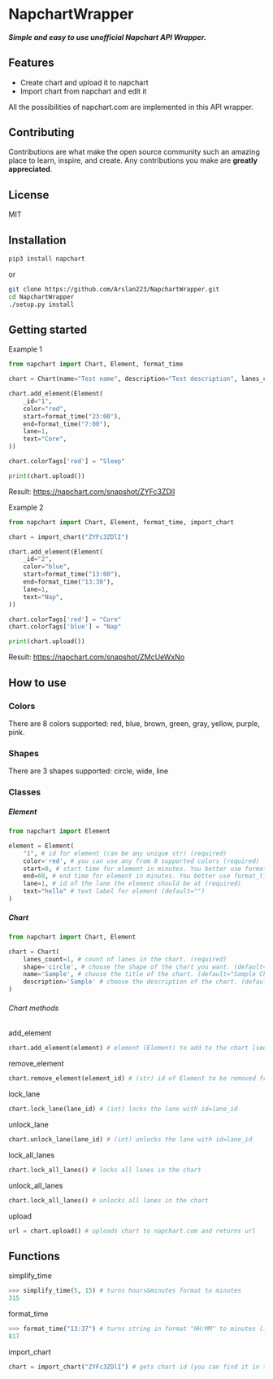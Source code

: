 # NapchartWrapper
#### _Simple and easy to use unofficial Napchart API Wrapper._

## Features

- Create chart and upload it to napchart
- Import chart from napchart and edit it

All the possibilities of napchart.com are implemented in this API wrapper.

## Contributing
Contributions are what make the open source community such an amazing place to learn, inspire, and create. Any contributions you make are **greatly appreciated**.

## License

MIT

## Installation
```sh
pip3 install napchart
```
or
```sh
git clone https://github.com/Arslan223/NapchartWrapper.git
cd NapchartWrapper
./setup.py install
```

## Getting started
Example 1
```python
from napchart import Chart, Element, format_time

chart = Chart(name="Test name", description="Test description", lanes_count=1)

chart.add_element(Element(
    _id="1",
    color="red",
    start=format_time("23:00"),
    end=format_time("7:00"),
    lane=1,
    text="Core",
))

chart.colorTags['red'] = "Sleep"

print(chart.upload())
```
Result: https://napchart.com/snapshot/ZYFc3ZDlI

Example 2
```python
from napchart import Chart, Element, format_time, import_chart

chart = import_chart("ZYFc3ZDlI")

chart.add_element(Element(
    _id="2",
    color="blue",
    start=format_time("13:00"),
    end=format_time("13:30"),
    lane=1,
    text="Nap",
))

chart.colorTags['red'] = "Core"
chart.colorTags['blue'] = "Nap"

print(chart.upload())
```
Result: https://napchart.com/snapshot/ZMcUeWxNo
## How to use
### Colors
There are 8 colors supported: red, blue, brown, green, gray, yellow, purple, pink.

### Shapes
There are 3 shapes supported: circle, wide, line

### Classes
##### Element
```python
from napchart import Element

element = Element(
    "1", # id for element (can be any unique str) (required)
    color='red', # you can use any from 8 supported colors (required)
    start=0, # start time for element in minutes. You better use format_time("HH:MM") (required)
    end=60, # end time for element in minutes. You better use format_time("HH:MM") (required)
    lane=1, # id of the lane the element should be at (required)
    text="hello" # text label for element (default="")
)
```

##### Chart
```python
from napchart import Chart, Element

chart = Chart(
    lanes_count=1, # count of lanes in the chart. (required)
    shape='circle', # choose the shape of the chart you want. (default="circle")
    name='Sample', # choose the title of the chart. (default="Sample Chart")
    description='Sample' # choose the description of the chart. (default="Sample Description")
)
```
###### Chart methods
add_element
```python
chart.add_element(element) # element (Element) to add to the chart [see Example 1]
```

remove_element
```python
chart.remove_element(element_id) # (str) id of Element to be removed from the chart [see Example 1]
```

lock_lane
```python
chart.lock_lane(lane_id) # (int) locks the lane with id=lane_id
```

unlock_lane
```python
chart.unlock_lane(lane_id) # (int) unlocks the lane with id=lane_id
```

lock_all_lanes
```python
chart.lock_all_lanes() # locks all lanes in the chart
```

unlock_all_lanes
```python
chart.lock_all_lanes() # unlocks all lanes in the chart
```

upload
```python
url = chart.upload() # uploads chart to napchart.com and returns url
```

## Functions
simplify_time
```python
>>> simplify_time(5, 15) # turns hours&minutes format to minutes
315
```

format_time
```python
>>> format_time("13:37") # turns string in format "HH:MM" to minutes (int)
817
```

import_chart
```python
chart = import_chart("ZYFc3ZDlI") # gets chart id (you can find it in the end of url) and turns it into Chart
```
